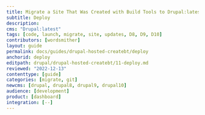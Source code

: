 ```yaml
---
title: Migrate a Site That Was Created with Build Tools to Drupal:latest
subtitle: Deploy
description: 
cms: "Drupal:latest"
tags: [code, launch, migrate, site, updates, D8, D9, D10]
contributors: [wordsmither]
layout: guide
permalink: docs/guides/drupal-hosted-createbt/deploy
anchorid: deploy
editpath: drupal/drupal-hosted-createbt/11-deploy.md
reviewed: "2022-12-13"
contenttype: [guide]
categories: [migrate, git]
newcms: [drupal, drupal8, drupal9, drupal10]
audience: [development]
product: [dashboard]
integration: [--]
---
```


<Partial file="drupal/deploy-live.md" />
